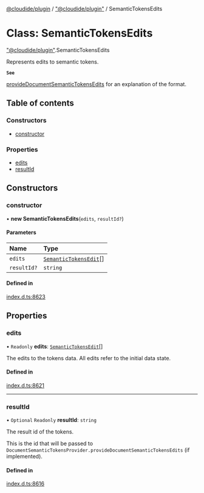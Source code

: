 [@cloudide/plugin](../README.md) / ["@cloudide/plugin"](../modules/_cloudide_plugin_.md) / SemanticTokensEdits

# Class: SemanticTokensEdits

["@cloudide/plugin"](../modules/_cloudide_plugin_.md).SemanticTokensEdits

Represents edits to semantic tokens.

**`See`**

[provideDocumentSemanticTokensEdits](#DocumentSemanticTokensProvider.provideDocumentSemanticTokensEdits) for an explanation of the format.

## Table of contents

### Constructors

- [constructor](cloudide_plugin_.SemanticTokensEdits.md#constructor)

### Properties

- [edits](cloudide_plugin_.SemanticTokensEdits.md#edits)
- [resultId](cloudide_plugin_.SemanticTokensEdits.md#resultid)

## Constructors

### constructor

• **new SemanticTokensEdits**(`edits`, `resultId?`)

#### Parameters

| Name | Type |
| :------ | :------ |
| `edits` | [`SemanticTokensEdit`](cloudide_plugin_.SemanticTokensEdit.md)[] |
| `resultId?` | `string` |

#### Defined in

[index.d.ts:8623](https://github.com/shuyaqian/cloudide-plugin-api/blob/26b31b9/index.d.ts#L8623)

## Properties

### edits

• `Readonly` **edits**: [`SemanticTokensEdit`](cloudide_plugin_.SemanticTokensEdit.md)[]

The edits to the tokens data.
All edits refer to the initial data state.

#### Defined in

[index.d.ts:8621](https://github.com/shuyaqian/cloudide-plugin-api/blob/26b31b9/index.d.ts#L8621)

___

### resultId

• `Optional` `Readonly` **resultId**: `string`

The result id of the tokens.

This is the id that will be passed to `DocumentSemanticTokensProvider.provideDocumentSemanticTokensEdits` (if implemented).

#### Defined in

[index.d.ts:8616](https://github.com/shuyaqian/cloudide-plugin-api/blob/26b31b9/index.d.ts#L8616)
